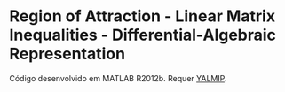# Region of Attraction - Linear Matrix Inequalities - Differential-Algebraic Representation

Código desenvolvido em MATLAB R2012b.
Requer [YALMIP](https://yalmip.github.io/).

